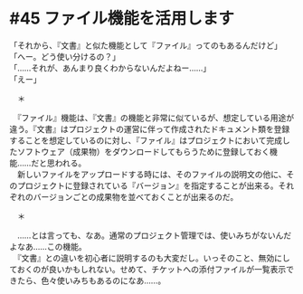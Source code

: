 # #45 ファイル機能を活用します
「それから、『文書』と似た機能として『ファイル』ってのもあるんだけど」  
「へー。どう使い分けるの？」  
「……それが、あんまり良くわからないんだよねー……」  
「えー」

　＊

　『ファイル』機能は、『文書』の機能と非常に似ているが、想定している用途が違う。『文書』はプロジェクトの運営に伴って作成されたドキュメント類を登録することを想定しているのに対し、『ファイル』はプロジェクトにおいて完成したソフトウェア（成果物）をダウンロードしてもらうために登録しておく機能……だと思われる。  
　新しいファイルをアップロードする時には、そのファイルの説明文の他に、そのプロジェクトに登録されている『バージョン』を指定することが出来る。それぞれのバージョンごとの成果物を並べておくことが出来るのだ。

　＊

　……とは言っても、なあ。通常のプロジェクト管理では、使いみちがないんだよなあ……この機能。  
　『文書』との違いを初心者に説明するのも大変だし。いっそのこと、無効にしておくのが良いかもしれない。せめて、チケットへの添付ファイルが一覧表示できたら、色々使いみちもあるのになあ……。
